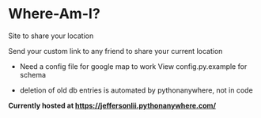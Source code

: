 # Where-Am-I?
Site to share your location

Send your custom link to any friend to  share your current location

- Need a config file for google map to work
View config.py.example for schema

- deletion of old db entries is automated by pythonanywhere, not in code

<b> Currently hosted at https://jeffersonlii.pythonanywhere.com/</b>
